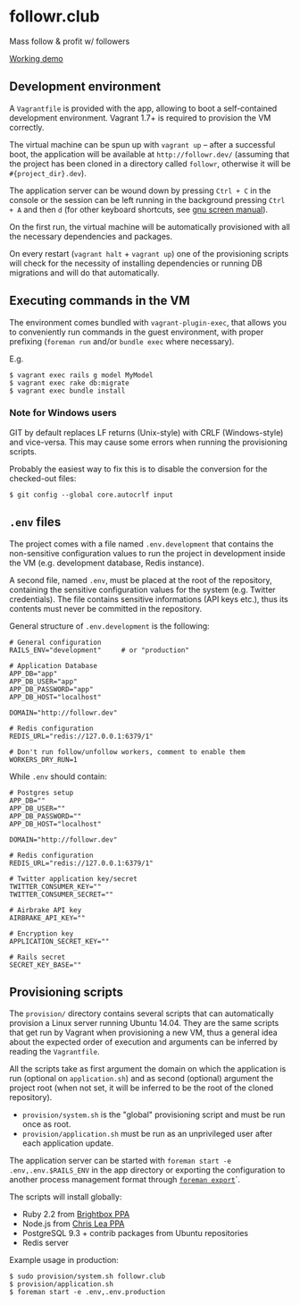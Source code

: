 # followr.club

Mass follow & profit w/ followers

[Working demo](https://followr.herokuapp.com)

## Development environment
A `Vagrantfile` is provided with the app, allowing to boot a self-contained development environment. Vagrant 1.7+ is required to provision the VM correctly.

The virtual machine can be spun up with `vagrant up` – after a successful boot, the application will be available at `http://followr.dev/` (assuming that the project has been cloned in a directory called `followr`, otherwise it will be `#{project_dir}.dev`).

The application server can be wound down by pressing `Ctrl + C` in the console or the session can be left running in the background pressing `Ctrl + A` and then `d` (for other keyboard shortcuts, see [gnu screen manual](http://www.gnu.org/software/screen/manual/screen.html#Commands)).

On the first run, the virtual machine will be automatically provisioned with all the necessary dependencies and packages.

On every restart (`vagrant halt` + `vagrant up`) one of the provisioning scripts will check for the necessity of installing dependencies or running DB migrations and will do that automatically.

## Executing commands in the VM
The environment comes bundled with `vagrant-plugin-exec`, that allows you to conveniently run commands in the guest environment, with proper prefixing (`foreman run` and/or `bundle exec` where necessary).

E.g.
```shell
$ vagrant exec rails g model MyModel
$ vagrant exec rake db:migrate
$ vagrant exec bundle install
```

### Note for Windows users

GIT by default replaces LF returns (Unix-style) with CRLF (Windows-style) and vice-versa. This may cause some errors when running the provisioning scripts.

Probably the easiest way to fix this is to disable the conversion for the checked-out files:

```shell
$ git config --global core.autocrlf input
```

## `.env` files

The project comes with a file named `.env.development` that contains the non-sensitive configuration values to run the project in development inside the VM (e.g. development database, Redis instance).

A second file, named `.env`, must be placed at the root of the repository, containing the sensitive configuration values for the system (e.g. Twitter credentials). The file contains sensitive informations (API keys etc.), thus its contents must never be committed in the repository.

General structure of `.env.development` is the following:

```shell
# General configuration
RAILS_ENV="development"     # or "production"

# Application Database
APP_DB="app"
APP_DB_USER="app"
APP_DB_PASSWORD="app"
APP_DB_HOST="localhost"

DOMAIN="http://followr.dev"

# Redis configuration
REDIS_URL="redis://127.0.0.1:6379/1"

# Don't run follow/unfollow workers, comment to enable them
WORKERS_DRY_RUN=1
```

While `.env` should contain:

```shell
# Postgres setup
APP_DB=""
APP_DB_USER=""
APP_DB_PASSWORD=""
APP_DB_HOST="localhost"

DOMAIN="http://followr.dev"

# Redis configuration
REDIS_URL="redis://127.0.0.1:6379/1"

# Twitter application key/secret
TWITTER_CONSUMER_KEY=""
TWITTER_CONSUMER_SECRET=""

# Airbrake API key
AIRBRAKE_API_KEY=""

# Encryption key
APPLICATION_SECRET_KEY=""

# Rails secret
SECRET_KEY_BASE=""
```

## Provisioning scripts

The `provision/` directory contains several scripts that can automatically provision a Linux server running Ubuntu 14.04. They are the same scripts that get run by Vagrant when provisioning a new VM, thus a general idea about the expected order of execution and arguments can be inferred by reading the `Vagrantfile`.

All the scripts take as first argument the domain on which the application is run (optional on `application.sh`) and as second (optional) argument the project root (when not set, it will be inferred to be the root of the cloned repository).

- `provision/system.sh` is the "global" provisioning script and must be run once as root.
- `provision/application.sh` must be run as an unprivileged user after each application update.

The application server can be started with `foreman start -e .env,.env.$RAILS_ENV` in the app directory or exporting the configuration to another process management format through [`foreman export`](http://ddollar.github.io/foreman/#EXPORTING)`.

The scripts will install globally:

- Ruby 2.2 from [Brightbox PPA](https://launchpad.net/~brightbox/+archive/ubuntu/ruby-ng)
- Node.js from [Chris Lea PPA](https://launchpad.net/~chris-lea/+archive/ubuntu/node.js)
- PostgreSQL 9.3 + contrib packages from Ubuntu repositories
- Redis server

Example usage in production:

```shell
$ sudo provision/system.sh followr.club
$ provision/application.sh
$ foreman start -e .env,.env.production
```
